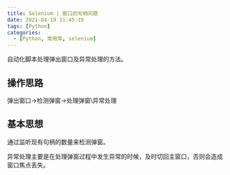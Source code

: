 ```yaml
---
title: Selenium | 窗口的句柄问题
date: 2021-04-19 11:45:19
tags: [Python]
categories:
  - [Python, 常用库, selenium]
---
```


自动化脚本处理弹出窗口及异常处理的方法。

<!-- more -->

## 操作思路

弹出窗口->检测弹窗->处理弹窗\异常处理

## 基本思想

通过监听现有句柄的数量来检测弹窗。

异常处理主要是在处理弹窗过程中发生异常的时候，及时切回主窗口，否则会造成窗口焦点丢失。